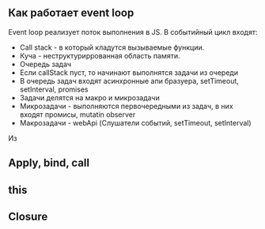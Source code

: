 
##  Как работает event loop

Event loop реализует поток выполнения в JS.
В событийный цикл входят:
- Call stack - в который кладутся вызываемые функции. 
- Куча - неструктуриррованная область памяти. 
- Очередь задач
- Если callStack пуст, то начинают выполнятся задачи из очереди
- В очередь задач входят асинхронные апи бразуера, setTimeout, setInterval, promises
- Задачи делятся на макро и микрозадачи
- Микрозадачи - выполняются первочередными из задач, в них входят промисы, mutatin observer
- Макрозадачи - webApi (Слушатели событий, setTimeout, setInterval)

Из
## Apply, bind, call

## this

## Closure

## 
